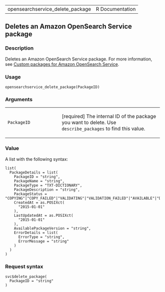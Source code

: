 <table style="width: 100%;">
<tbody>
<tr class="odd">
<td>opensearchservice_delete_package</td>
<td style="text-align: right;">R Documentation</td>
</tr>
</tbody>
</table>

## Deletes an Amazon OpenSearch Service package

### Description

Deletes an Amazon OpenSearch Service package. For more information, see
[Custom packages for Amazon OpenSearch
Service](https://docs.aws.amazon.com/opensearch-service/latest/developerguide/custom-packages.html).

### Usage

    opensearchservice_delete_package(PackageID)

### Arguments

<table>
<colgroup>
<col style="width: 35%" />
<col style="width: 65%" />
</colgroup>
<tbody>
<tr class="odd">
<td><code
id="opensearchservice_delete_package_:_PackageID">PackageID</code></td>
<td><p>[required] The internal ID of the package you want to delete. Use
<code>describe_packages</code> to find this value.</p></td>
</tr>
</tbody>
</table>

### Value

A list with the following syntax:

    list(
      PackageDetails = list(
        PackageID = "string",
        PackageName = "string",
        PackageType = "TXT-DICTIONARY",
        PackageDescription = "string",
        PackageStatus = "COPYING"|"COPY_FAILED"|"VALIDATING"|"VALIDATION_FAILED"|"AVAILABLE"|"DELETING"|"DELETED"|"DELETE_FAILED",
        CreatedAt = as.POSIXct(
          "2015-01-01"
        ),
        LastUpdatedAt = as.POSIXct(
          "2015-01-01"
        ),
        AvailablePackageVersion = "string",
        ErrorDetails = list(
          ErrorType = "string",
          ErrorMessage = "string"
        )
      )
    )

### Request syntax

    svc$delete_package(
      PackageID = "string"
    )

